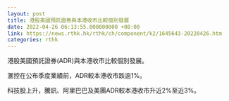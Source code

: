 ```yaml
---
layout: post
title: 港股美國預託證券與本港收市比較個別發展
date: 2022-04-26 06:13:55.000000000 +08:00
link: https://news.rthk.hk/rthk/ch/component/k2/1645643-20220426.htm
categories: rthk
---
```


港股美國預託證券(ADR)與本港收市比較個別發展。

滙控在公布季度業績前，ADR較本港收市跌逾1%。

科技股上升，騰訊、阿里巴巴及美團ADR較本港收市升近2%至近3%。
